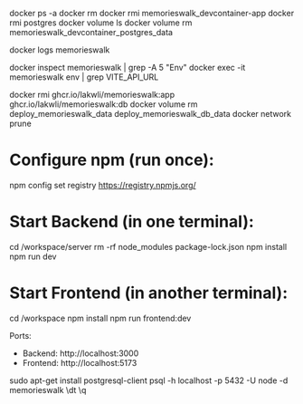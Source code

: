 


docker ps -a
docker rm 
docker rmi memorieswalk_devcontainer-app
docker rmi postgres
docker volume ls
docker volume rm memorieswalk_devcontainer_postgres_data


docker logs memorieswalk


docker inspect memorieswalk | grep -A 5 "Env"
docker exec -it memorieswalk env | grep VITE_API_URL


docker rmi ghcr.io/lakwli/memorieswalk:app ghcr.io/lakwli/memorieswalk:db
docker volume rm deploy_memorieswalk_data deploy_memorieswalk_db_data
docker network prune



# Configure npm (run once):
npm config set registry https://registry.npmjs.org/

# Start Backend (in one terminal):
cd /workspace/server
rm -rf node_modules package-lock.json
npm install
npm run dev

# Start Frontend (in another terminal):
cd /workspace
npm install
npm run frontend:dev

Ports:
- Backend: http://localhost:3000
- Frontend: http://localhost:5173



sudo apt-get install postgresql-client
psql -h localhost -p 5432 -U node -d memorieswalk
\dt
\q